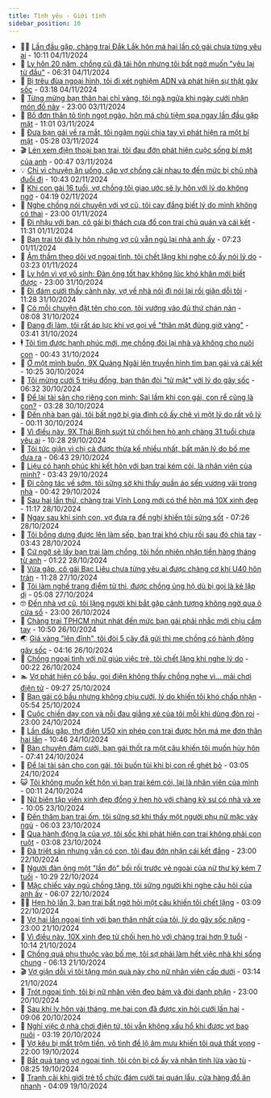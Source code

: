 ```yaml
---
title: Tình yêu - Giới tính
sidebar_position: 10
---
```


<!-- dantri-tinh-yeu-gioi-tinh:START -->
- 👨‍🏫 [Lần đầu gặp, chàng trai Đắk Lắk hôn má hai lần cô gái chưa từng yêu ai](https://dantri.com.vn/tinh-yeu-gioi-tinh/lan-dau-gap-chang-trai-dak-lak-hon-ma-hai-lan-co-gai-chua-tung-yeu-ai-20241104122513931.htm) - 10:11 04/11/2024
- 🦣 [Ly hôn 20 năm, chồng cũ đã tái hôn nhưng tôi bất ngờ muốn &quot;yêu lại từ đầu&quot;](https://dantri.com.vn/tinh-yeu-gioi-tinh/ly-hon-20-nam-chong-cu-da-tai-hon-nhung-toi-bat-ngo-muon-yeu-lai-tu-dau-20241102152216338.htm) - 06:31 04/11/2024
- 🔭 [Bị trêu đùa ngoại hình, tôi đi xét nghiệm ADN và phát hiện sự thật gây sốc](https://dantri.com.vn/tinh-yeu-gioi-tinh/bi-treu-dua-ngoai-hinh-toi-di-xet-nghiem-adn-va-phat-hien-su-that-gay-soc-20241101232253202.htm) - 03:18 04/11/2024
- 🧐 [Từng mừng bạn thân hai chỉ vàng, tôi ngã ngửa khi ngày cưới nhận món đồ này](https://dantri.com.vn/tinh-yeu-gioi-tinh/tung-mung-ban-than-hai-chi-vang-toi-nga-ngua-khi-ngay-cuoi-nhan-mon-do-nay-20241104012435743.htm) - 23:00 03/11/2024
- 🫶 [Bố đơn thân tỏ tình ngọt ngào, hôn má chủ tiệm spa ngay lần đầu gặp mặt](https://dantri.com.vn/tinh-yeu-gioi-tinh/bo-don-than-to-tinh-ngot-ngao-hon-ma-chu-tiem-spa-ngay-lan-dau-gap-mat-20241103144619749.htm) - 11:01 03/11/2024
- 💃 [Đưa bạn gái về ra mắt, tôi ngậm ngùi chia tay vì phát hiện ra một bí mật](https://dantri.com.vn/tinh-yeu-gioi-tinh/dua-ban-gai-ve-ra-mat-toi-ngam-ngui-chia-tay-vi-phat-hien-ra-mot-bi-mat-20241103122743514.htm) - 05:28 03/11/2024
- 🎬 [Lén xem điện thoại bạn trai, tôi đau đớn phát hiện cuộc sống bí mật của anh](https://dantri.com.vn/tinh-yeu-gioi-tinh/len-xem-dien-thoai-ban-trai-toi-dau-don-phat-hien-cuoc-song-bi-mat-cua-anh-20241102000532007.htm) - 00:47 03/11/2024
- 💡 [Chỉ vì chuyện ăn uống, cặp vợ chồng cãi nhau to đến mức bị chủ nhà đuổi đi](https://dantri.com.vn/tinh-yeu-gioi-tinh/chi-vi-chuyen-an-uong-cap-vo-chong-cai-nhau-to-den-muc-bi-chu-nha-duoi-di-20241102053259347.htm) - 10:43 02/11/2024
- 🙉 [Khi con gái 16 tuổi, vợ chồng tôi giao ước sẽ ly hôn với lý do không ngờ](https://dantri.com.vn/tinh-yeu-gioi-tinh/khi-con-gai-16-tuoi-vo-chong-toi-giao-uoc-se-ly-hon-voi-ly-do-khong-ngo-20241101142954537.htm) - 04:19 02/11/2024
- 🚦 [Nghe chồng nói chuyện với vợ cũ, tôi cay đắng biết lý do mình không có thai](https://dantri.com.vn/tinh-yeu-gioi-tinh/nghe-chong-noi-chuyen-voi-vo-cu-toi-cay-dang-biet-ly-do-minh-khong-co-thai-20241028203153351.htm) - 23:00 01/11/2024
- 🥸 [Đi nhậu với bạn, cô gái bị thách cưa đổ con trai chủ quán và cái kết](https://dantri.com.vn/tinh-yeu-gioi-tinh/di-nhau-voi-ban-co-gai-bi-thach-cua-do-con-trai-chu-quan-va-cai-ket-20241101115522070.htm) - 11:31 01/11/2024
- 🤡 [Bạn trai tôi đã ly hôn nhưng vợ cũ vẫn ngủ lại nhà anh ấy](https://dantri.com.vn/tinh-yeu-gioi-tinh/ban-trai-toi-da-ly-hon-nhung-vo-cu-van-ngu-lai-nha-anh-ay-20241101100931367.htm) - 07:23 01/11/2024
- 🦩 [Âm thầm theo dõi vợ ngoại tình, tôi chết lặng khi nghe cô ấy nói lý do](https://dantri.com.vn/tinh-yeu-gioi-tinh/am-tham-theo-doi-vo-ngoai-tinh-toi-chet-lang-khi-nghe-co-ay-noi-ly-do-20241028191730842.htm) - 03:23 01/11/2024
- 🤡 [Ly hôn vì vợ vô sinh: Đàn ông tốt hay không lúc khó khăn mới biết được](https://dantri.com.vn/tinh-yeu-gioi-tinh/ly-hon-vi-vo-vo-sinh-dan-ong-tot-hay-khong-luc-kho-khan-moi-biet-duoc-20241030161827348.htm) - 23:00 31/10/2024
- 🌊 [Đi đám cưới thấy cảnh này, vợ về nhà nói đi nói lại rồi giận dỗi tôi](https://dantri.com.vn/tinh-yeu-gioi-tinh/di-dam-cuoi-thay-canh-nay-vo-ve-nha-noi-di-noi-lai-roi-gian-doi-toi-20241031164553247.htm) - 11:28 31/10/2024
- 🐘 [Có mỗi chuyện đặt tên cho con, tôi vướng vào đủ thứ chán nản](https://dantri.com.vn/tinh-yeu-gioi-tinh/co-moi-chuyen-dat-ten-cho-con-toi-vuong-vao-du-thu-chan-nan-20241029175304229.htm) - 08:08 31/10/2024
- 🚀 [Đang đi làm, tôi rất áp lực khi vợ gọi về &quot;thân mật đúng giờ vàng&quot;](https://dantri.com.vn/tinh-yeu-gioi-tinh/dang-di-lam-toi-rat-ap-luc-khi-vo-goi-ve-than-mat-dung-gio-vang-20241030095827767.htm) - 03:41 31/10/2024
- 🕴 [Tôi tìm được hạnh phúc mới, mẹ chồng đòi lại nhà và không cho nuôi con](https://dantri.com.vn/tinh-yeu-gioi-tinh/toi-tim-duoc-hanh-phuc-moi-me-chong-doi-lai-nha-va-khong-cho-nuoi-con-20241029173857557.htm) - 00:43 31/10/2024
- 🚀 [Ở một mình buồn, 9X Quảng Ngãi lên truyền hình tìm bạn gái và cái kết](https://dantri.com.vn/tinh-yeu-gioi-tinh/o-mot-minh-buon-9x-quang-ngai-len-truyen-hinh-tim-ban-gai-va-cai-ket-20241030084400964.htm) - 10:25 30/10/2024
- 👺 [Tôi mừng cưới 5 triệu đồng, bạn thân đòi &quot;từ mặt&quot; với lý do gây sốc](https://dantri.com.vn/tinh-yeu-gioi-tinh/toi-mung-cuoi-5-trieu-dong-ban-than-doi-tu-mat-voi-ly-do-gay-soc-20241030115528317.htm) - 06:32 30/10/2024
- 💄 [Để lại tài sản cho riêng con mình: Sai lầm khi con gái, con rể cũng là con?](https://dantri.com.vn/tinh-yeu-gioi-tinh/de-lai-tai-san-cho-rieng-con-minh-sai-lam-khi-con-gai-con-re-cung-la-con-20241028175246540.htm) - 03:28 30/10/2024
- 🌊 [Đến nhà bạn gái, tôi bất ngờ bị gia đình cô ấy chê vì một lý do rất vô lý](https://dantri.com.vn/tinh-yeu-gioi-tinh/den-nha-ban-gai-toi-bat-ngo-bi-gia-dinh-co-ay-che-vi-mot-ly-do-rat-vo-ly-20241029114037523.htm) - 00:11 30/10/2024
- 🚦 [Vì điều này, 9X Thái Bình suýt từ chối hẹn hò anh chàng 31 tuổi chưa yêu ai](https://dantri.com.vn/tinh-yeu-gioi-tinh/vi-dieu-nay-9x-thai-binh-suyt-tu-choi-hen-ho-anh-chang-31-tuoi-chua-yeu-ai-20241029090652877.htm) - 10:28 29/10/2024
- 👹 [Tôi tức giận vì chị cả được thừa kế nhiều nhất, bất mãn lý do bố mẹ đưa ra](https://dantri.com.vn/tinh-yeu-gioi-tinh/toi-tuc-gian-vi-chi-ca-duoc-thua-ke-nhieu-nhat-bat-man-ly-do-bo-me-dua-ra-20241028164952567.htm) - 06:43 29/10/2024
- 🚀 [Liệu có hạnh phúc khi kết hôn với bạn trai kém cỏi, là nhân viên của mình?](https://dantri.com.vn/tinh-yeu-gioi-tinh/lieu-co-hanh-phuc-khi-ket-hon-voi-ban-trai-kem-coi-la-nhan-vien-cua-minh-20241028162009433.htm) - 03:43 29/10/2024
- 🌁 [Đi công tác về sớm, tôi sững sờ khi thấy quần áo sếp vương vãi trong nhà](https://dantri.com.vn/tinh-yeu-gioi-tinh/di-cong-tac-ve-som-toi-sung-so-khi-thay-quan-ao-sep-vuong-vai-trong-nha-20241022180338673.htm) - 00:42 29/10/2024
- 🧰 [Sau hai lần thử, chàng trai Vĩnh Long mới có thể hôn má 10X xinh đẹp](https://dantri.com.vn/tinh-yeu-gioi-tinh/sau-hai-lan-thu-chang-trai-vinh-long-moi-co-the-hon-ma-10x-xinh-dep-20241028085029272.htm) - 11:17 28/10/2024
- 🦅 [Ngay sau khi sinh con, vợ đưa ra đề nghị khiến tôi sửng sốt](https://dantri.com.vn/tinh-yeu-gioi-tinh/ngay-sau-khi-sinh-con-vo-dua-ra-de-nghi-khien-toi-sung-sot-20241028114550718.htm) - 07:26 28/10/2024
- 🌈 [Tôi bỗng dưng được lên làm sếp, bạn trai khó chịu rồi sau đó chia tay](https://dantri.com.vn/tinh-yeu-gioi-tinh/toi-bong-dung-duoc-len-lam-sep-ban-trai-kho-chiu-roi-sau-do-chia-tay-20241026154412339.htm) - 03:43 28/10/2024
- 🌋 [Cứ ngỡ sẽ lấy bạn trai làm chồng, tôi hồn nhiên nhận tiền hàng tháng từ anh](https://dantri.com.vn/tinh-yeu-gioi-tinh/cu-ngo-se-lay-ban-trai-lam-chong-toi-hon-nhien-nhan-tien-hang-thang-tu-anh-20241026202259090.htm) - 01:22 28/10/2024
- 👺 [Vừa gặp, cô gái Bạc Liêu chưa từng yêu ai được chàng cơ khí U40 hôn trán](https://dantri.com.vn/tinh-yeu-gioi-tinh/vua-gap-co-gai-bac-lieu-chua-tung-yeu-ai-duoc-chang-co-khi-u40-hon-tran-20241027032453921.htm) - 11:28 27/10/2024
- 🎃 [Tôi làm nghề trang điểm tử thi, được chồng ủng hộ dù bị gọi là kẻ lập dị](https://dantri.com.vn/tinh-yeu-gioi-tinh/toi-lam-nghe-trang-diem-tu-thi-duoc-chong-ung-ho-du-bi-goi-la-ke-lap-di-20241025230501512.htm) - 05:08 27/10/2024
- 🤓 [Đến nhà vợ cũ, tôi lặng người khi bắt gặp cảnh tượng không ngờ qua ô cửa sổ](https://dantri.com.vn/tinh-yeu-gioi-tinh/den-nha-vo-cu-toi-lang-nguoi-khi-bat-gap-canh-tuong-khong-ngo-qua-o-cua-so-20241025201144333.htm) - 23:00 26/10/2024
- 🤠 [Chàng trai TPHCM nhút nhát đến mức bạn gái phải nhắc mới chịu cầm tay](https://dantri.com.vn/tinh-yeu-gioi-tinh/chang-trai-tphcm-nhut-nhat-den-muc-ban-gai-phai-nhac-moi-chiu-cam-tay-20241025135630578.htm) - 10:50 26/10/2024
- 🌏 [Giá vàng &quot;lên đỉnh&quot;, tôi đòi 5 cây đã gửi thì mẹ chồng có hành động gây sốc](https://dantri.com.vn/tinh-yeu-gioi-tinh/gia-vang-len-dinh-toi-doi-5-cay-da-gui-thi-me-chong-co-hanh-dong-gay-soc-20241025115946529.htm) - 04:16 26/10/2024
- 🚀 [Chồng ngoại tình với nữ giúp việc trẻ, tôi chết lặng khi nghe lý do](https://dantri.com.vn/tinh-yeu-gioi-tinh/chong-ngoai-tinh-voi-nu-giup-viec-tre-toi-chet-lang-khi-nghe-ly-do-20241025110633873.htm) - 00:22 26/10/2024
- 🏊 [Vợ phát hiện có bầu, gọi điện không thấy chồng nghe vì... mải chơi điện tử](https://dantri.com.vn/tinh-yeu-gioi-tinh/vo-phat-hien-co-bau-goi-dien-khong-thay-chong-nghe-vi-mai-choi-dien-tu-20241025131908975.htm) - 09:27 25/10/2024
- 🦒 [Bạn gái có bầu nhưng không chịu cưới, lý do khiến tôi khó chấp nhận](https://dantri.com.vn/tinh-yeu-gioi-tinh/ban-gai-co-bau-nhung-khong-chiu-cuoi-ly-do-khien-toi-kho-chap-nhan-20241025092050038.htm) - 05:54 25/10/2024
- 💂 [Cuộc chiến dạy con và nỗi đau giằng xé của tôi mỗi khi dùng đòn roi](https://dantri.com.vn/tinh-yeu-gioi-tinh/cuoc-chien-day-con-va-noi-dau-giang-xe-cua-toi-moi-khi-dung-don-roi-20241021152643756.htm) - 23:00 24/10/2024
- 💫 [Lần đầu gặp, thợ điện U50 xin phép con trai được hôn má mẹ đơn thân hai lần](https://dantri.com.vn/tinh-yeu-gioi-tinh/lan-dau-gap-tho-dien-u50-xin-phep-con-trai-duoc-hon-ma-me-don-than-hai-lan-20241023092511274.htm) - 10:46 24/10/2024
- 🧠 [Bàn chuyện đám cưới, bạn gái thốt ra một câu khiến tôi muốn hủy hôn](https://dantri.com.vn/tinh-yeu-gioi-tinh/ban-chuyen-dam-cuoi-ban-gai-thot-ra-mot-cau-khien-toi-muon-huy-hon-20241024090231255.htm) - 07:41 24/10/2024
- 🎡 [Để lại tài sản cho con gái, tôi buồn tủi khi bị con rể ghét bỏ](https://dantri.com.vn/tinh-yeu-gioi-tinh/de-lai-tai-san-cho-con-gai-toi-buon-tui-khi-bi-con-re-ghet-bo-20241023161328647.htm) - 03:05 24/10/2024
- 😺 [Tôi không muốn kết hôn vì bạn trai kém cỏi, lại là nhân viên của mình](https://dantri.com.vn/tinh-yeu-gioi-tinh/toi-khong-muon-ket-hon-vi-ban-trai-kem-coi-lai-la-nhan-vien-cua-minh-20240905214752814.htm) - 00:11 24/10/2024
- 🥰 [Nữ biên tập viên xinh đẹp đồng ý hẹn hò với chàng kỹ sư có nhà và xe](https://dantri.com.vn/tinh-yeu-gioi-tinh/nu-bien-tap-vien-xinh-dep-dong-y-hen-ho-voi-chang-ky-su-co-nha-va-xe-20241022084231901.htm) - 10:05 23/10/2024
- 🐲 [Đến thăm bạn trai ốm, tôi sững sờ khi thấy một người phụ nữ mặc váy ngủ](https://dantri.com.vn/tinh-yeu-gioi-tinh/den-tham-ban-trai-om-toi-sung-so-khi-thay-mot-nguoi-phu-nu-mac-vay-ngu-20241022095730873.htm) - 06:03 23/10/2024
- 🌝 [Qua hành động lạ của vợ, tôi sốc khi phát hiện con trai không phải con ruột](https://dantri.com.vn/tinh-yeu-gioi-tinh/qua-hanh-dong-la-cua-vo-toi-soc-khi-phat-hien-con-trai-khong-phai-con-ruot-20241021145935123.htm) - 03:08 23/10/2024
- 🐲 [Đã triệt sản nhưng vẫn có con, tôi đau đớn nhận cái kết đắng](https://dantri.com.vn/tinh-yeu-gioi-tinh/da-triet-san-nhung-van-co-con-toi-dau-don-nhan-cai-ket-dang-20241021151556984.htm) - 23:00 22/10/2024
- 📝 [Người đàn ông một &quot;lần đò&quot; bối rối trước vẻ ngoài của nữ thư ký kém 7 tuổi](https://dantri.com.vn/tinh-yeu-gioi-tinh/nguoi-dan-ong-mot-lan-do-boi-roi-truoc-ve-ngoai-cua-nu-thu-ky-kem-7-tuoi-20241021040333742.htm) - 10:29 22/10/2024
- 🦏 [Mặc chiếc váy ngủ chồng tặng, tôi sững người khi nghe câu hỏi của anh ấy](https://dantri.com.vn/tinh-yeu-gioi-tinh/mac-chiec-vay-ngu-chong-tang-toi-sung-nguoi-khi-nghe-cau-hoi-cua-anh-ay-20241021081356473.htm) - 06:07 22/10/2024
- 🧑‍🏫 [Hẹn hò lần 3, bạn trai bất ngờ hỏi một câu khiến tôi chết lặng](https://dantri.com.vn/tinh-yeu-gioi-tinh/hen-ho-lan-3-ban-trai-bat-ngo-hoi-mot-cau-khien-toi-chet-lang-20241019113717439.htm) - 03:09 22/10/2024
- 🦍 [Vợ hai lần ngoại tình với bạn thân nhất của tôi, lý do gây sốc nặng](https://dantri.com.vn/tinh-yeu-gioi-tinh/vo-hai-lan-ngoai-tinh-voi-ban-than-nhat-cua-toi-ly-do-gay-soc-nang-20241019174355855.htm) - 23:00 21/10/2024
- 🌋 [Vì điều này, 10X xinh đẹp từ chối hẹn hò với chàng trai hơn 9 tuổi](https://dantri.com.vn/tinh-yeu-gioi-tinh/vi-dieu-nay-10x-xinh-dep-tu-choi-hen-ho-voi-chang-trai-hon-9-tuoi-20241020131309250.htm) - 10:14 21/10/2024
- 💯 [Chồng quá phụ thuộc vào bố mẹ, tôi sợ phải làm hết việc nhà khi sống chung](https://dantri.com.vn/tinh-yeu-gioi-tinh/chong-qua-phu-thuoc-vao-bo-me-toi-so-phai-lam-het-viec-nha-khi-song-chung-20241018181021556.htm) - 06:13 21/10/2024
- 🎬 [Vợ giận dỗi vì tôi tặng món quà này cho nữ nhân viên cấp dưới](https://dantri.com.vn/tinh-yeu-gioi-tinh/vo-gian-doi-vi-toi-tang-mon-qua-nay-cho-nu-nhan-vien-cap-duoi-20241018094216262.htm) - 03:14 21/10/2024
- 📝 [Trót ngoại tình, tôi bị nữ nhân viên đeo bám và đòi danh phận](https://dantri.com.vn/tinh-yeu-gioi-tinh/trot-ngoai-tinh-toi-bi-nu-nhan-vien-deo-bam-va-doi-danh-phan-20241012200312306.htm) - 23:00 20/10/2024
- 🧐 [Sau khi ly hôn vài tháng, mẹ hai con đã được xin hỏi cưới lần hai](https://dantri.com.vn/tinh-yeu-gioi-tinh/sau-khi-ly-hon-vai-thang-me-hai-con-da-duoc-xin-hoi-cuoi-lan-hai-20241019144340414.htm) - 09:06 20/10/2024
- 🤠 [Nghỉ việc ở nhà chơi điện tử, tôi vẫn không xấu hổ khi được vợ bao nuôi](https://dantri.com.vn/tinh-yeu-gioi-tinh/nghi-viec-o-nha-choi-dien-tu-toi-van-khong-xau-ho-khi-duoc-vo-bao-nuoi-20241019164058752.htm) - 03:19 20/10/2024
- 💼 [Vợ kêu bị mất trộm tiền, vô tình để lộ âm mưu khiến tôi quá thất vọng](https://dantri.com.vn/tinh-yeu-gioi-tinh/vo-keu-bi-mat-trom-tien-vo-tinh-de-lo-am-muu-khien-toi-qua-that-vong-20241019100311338.htm) - 22:00 19/10/2024
- 💪 [Bắt quả tang vợ ngoại tình, tôi còn bị cô ấy và nhân tình lừa vào tù](https://dantri.com.vn/tinh-yeu-gioi-tinh/bat-qua-tang-vo-ngoai-tinh-toi-con-bi-co-ay-va-nhan-tinh-lua-vao-tu-20241014162203178.htm) - 08:25 19/10/2024
- 💂 [Tranh cãi khi giới trẻ tổ chức đám cưới tại quán lẩu, cửa hàng đồ ăn nhanh](https://dantri.com.vn/tinh-yeu-gioi-tinh/tranh-cai-khi-gioi-tre-to-chuc-dam-cuoi-tai-quan-lau-cua-hang-do-an-nhanh-20241018190112229.htm) - 04:09 19/10/2024<!-- dantri-tinh-yeu-gioi-tinh:END -->
